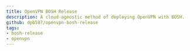 ```yaml
---
title: OpenVPN BOSH Release
description: A cloud-agnostic method of deploying OpenVPN with BOSH.
github: dpb587/openvpn-bosh-release
tags:
- bosh-release
- openvpn
---
```

